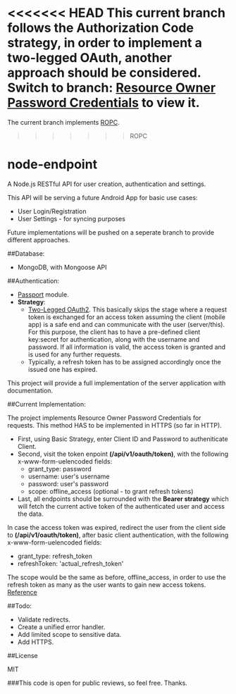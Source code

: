 <<<<<<< HEAD
This current branch follows the Authorization Code strategy, in order to implement a two-legged OAuth, another approach should be considered. Switch to branch: [Resource Owner Password Credentials](https://github.com/MohamadAtieh/node-endpoint/tree/ROPC) to view it. 
=======
The current branch implements [ROPC](http://tools.ietf.org/html/rfc6749#section-4.3). 
>>>>>>> ROPC

# node-endpoint
A Node.js RESTful API for user creation, authentication and settings.

This API will be serving a future Android App for basic use cases:

- User Login/Registration
- User Settings - for syncing purposes

Future implementations will be pushed on a seperate branch to provide different approaches.

##Database:

- MongoDB, with Mongoose API

##Authentication:

- [Passport](http://passportjs.org/) module.
- **Strategy**:
  - [Two-Legged OAuth2](http://stackoverflow.com/a/7562407/2898754). This basically skips the stage where a request token is exchanged for an access token assuming the client (mobile app) is a safe end and can communicate with the user (server/this). For this purpose, the client has to have a pre-defined client key:secret for authentication, along with the username and password. If all information is valid, the access token is granted and is used for any further requests.
  - Typically, a refresh token has to be assigned accordingly once the issued one has expired. 

This project will provide a full implementation of the server application with documentation. 

##Current Implementation:

The project implements Resource Owner Password Credentials for requests. This method HAS to be implemented in HTTPS (so far in HTTP). 

- First, using Basic Strategy, enter Client ID and Password to autheniticate Client.
- Second, visit the token enpoint **(/api/v1/oauth/token)**, with the following x-www-form-uelencoded fields:
  - grant_type: password
  - username: user's username
  - password: user's password
  - scope: offline_access (optional - to grant refresh tokens)
- Last, all endpoints should be surrounded with the **Bearer strategy** which will fetch the current active token of the authenticated user and access the data.

In case the access token was expired, redirect the user from the client side to **(/api/v1/oauth/token)**, after basic client authentication, with the following x-www-form-uelencoded fields:
  - grant_type: refresh_token
  - refreshToken: 'actual_refresh_token'

The scope would be the same as before, offline_access, in order to use the refresh token as many as the user wants to gain new access tokens. [Reference](http://stackoverflow.com/questions/8953983/do-google-refresh-token-expire)

##Todo:

- Validate redirects.
- Create a unified error handler.
- Add limited scope to sensitive data.
- Add HTTPS.

##License

MIT

###This code is open for public reviews, so feel free. Thanks.
